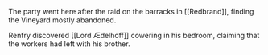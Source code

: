 The party went here after the raid on the barracks in [[Redbrand]], finding the Vineyard mostly abandoned.

Renfry discovered [[Lord Ædelhoff]] cowering in his bedroom, claiming that the workers had left with his brother.